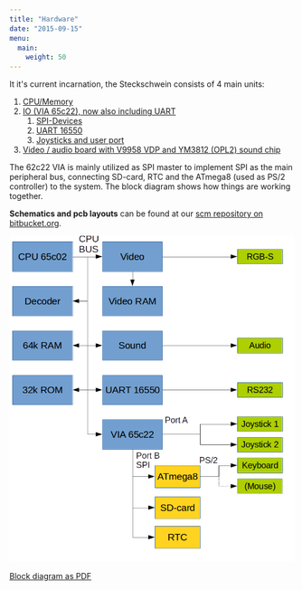 ```yaml
---
title: "Hardware"
date: "2015-09-15"
menu:
  main:
    weight: 50
---
```


It it's current incarnation, the Steckschwein consists of 4 main units:

1. [CPU/Memory](/cpuramdecoder/)
2. [IO (VIA 65c22), now also including UART](/via-65c22-as-spi-master/)
    1. [SPI-Devices](/spi-devices/)
    2. [UART 16550](/uart-16550/)
    3. [Joysticks and user port](/joysticks-and-user-port/)
3. [Video / audio board with V9958 VDP and YM3812 (OPL2) sound chip](/v9958-video-board/)

The 62c22 VIA is mainly utilized as SPI master to implement SPI as the main peripheral bus, connecting SD-card, RTC and the ATmega8 (used as PS/2 controller) to the system. The block diagram shows how things are working together.

**Schematics and pcb layouts** can be found at our [scm repository on bitbucket.org](https://bitbucket.org/steckschwein/steckschwein-hardware).

![blockschaltbild](images/blockschaltbild.png)

[Block diagram as PDF](/blockschaltbild.pdf)
